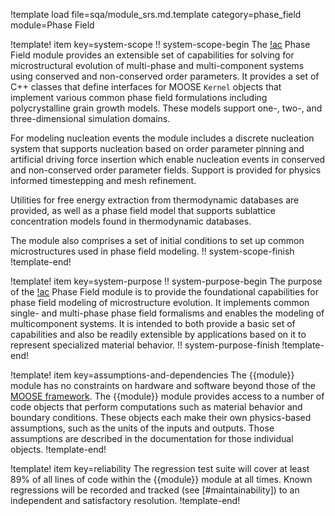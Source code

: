 !template load file=sqa/module_srs.md.template category=phase_field module=Phase Field

!template! item key=system-scope
!! system-scope-begin
The [!ac](MOOSE) Phase Field module provides an extensible set of capabilities for solving for microstructural evolution of multi-phase and multi-component systems using conserved and non-conserved order parameters. It provides a set of C++ classes that define interfaces for MOOSE `Kernel` objects that implement various common phase field formulations including polycrystalline grain growth models. These models support one-, two-, and three-dimensional simulation domains.

For modeling nucleation events the module includes a discrete nucleation system that supports nucleation based on order parameter pinning and artificial driving force insertion which enable nucleation events in conserved and non-conserved order parameter fields. Support is provided for physics informed timestepping and mesh refinement.

Utilities for free energy extraction from thermodynamic databases are provided, as well as a phase field model that supports sublattice concentration models found in thermodynamic databases.

The module also comprises a set of initial conditions to set up common microstructures used in phase field modeling.
!! system-scope-finish
!template-end!

!template! item key=system-purpose
!! system-purpose-begin
The purpose of the [!ac](MOOSE) Phase Field module is to provide the foundational capabilities for phase field modeling of microstructure evolution. It implements common single- and multi-phase phase field formalisms and enables the modeling of multicomponent systems. It is intended to both provide a basic set of capabilities and also be readily extensible by applications based on it to represent specialized material behavior.
!! system-purpose-finish
!template-end!

!template! item key=assumptions-and-dependencies
The {{module}} module has no constraints on hardware and software beyond those of the [MOOSE framework](framework_srs.md#assumptions-and-dependencies).
The {{module}} module provides access to a number of code objects that perform computations such as material behavior and boundary conditions. These objects each make their own physics-based assumptions, such as the units of the inputs and outputs. Those assumptions are described in the documentation for those individual objects.
!template-end!

!template! item key=reliability
The regression test suite will cover at least 89% of all lines of code within the {{module}}
module at all times. Known regressions will be recorded and tracked (see [#maintainability]) to an
independent and satisfactory resolution.
!template-end!

